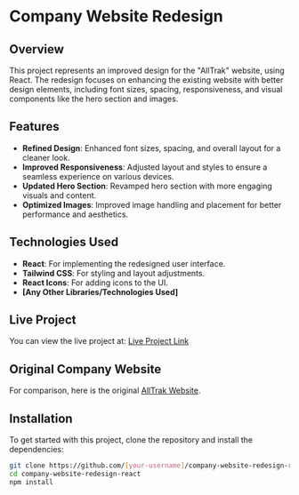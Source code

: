 # Company Website Redesign

## Overview

This project represents an improved design for the "AllTrak" website, using React. The redesign focuses on enhancing the existing website with better design elements, including font sizes, spacing, responsiveness, and visual components like the hero section and images.

## Features

- **Refined Design**: Enhanced font sizes, spacing, and overall layout for a cleaner look.
- **Improved Responsiveness**: Adjusted layout and styles to ensure a seamless experience on various devices.
- **Updated Hero Section**: Revamped hero section with more engaging visuals and content.
- **Optimized Images**: Improved image handling and placement for better performance and aesthetics.

## Technologies Used

- **React**: For implementing the redesigned user interface.
- **Tailwind CSS**: For styling and layout adjustments.
- **React Icons**: For adding icons to the UI.
- **[Any Other Libraries/Technologies Used]**

## Live Project

You can view the live project at: [Live Project Link](https://alltrak-website-redesigned.netlify.app/)

## Original Company Website

For comparison, here is the original [AllTrak Website](https://alltrak.co).

## Installation

To get started with this project, clone the repository and install the dependencies:

```bash
git clone https://github.com/[your-username]/company-website-redesign-react.git
cd company-website-redesign-react
npm install

